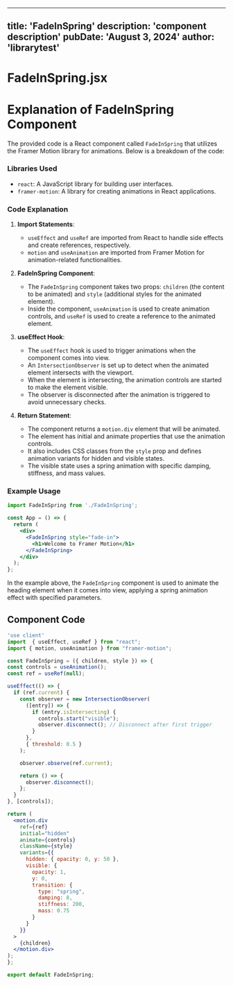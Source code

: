 ---
  title: 'FadeInSpring'
  description: 'component description'
  pubDate: 'August 3, 2024'
  author: 'librarytest'
  ---
  
  
  
  # FadeInSpring.jsx
  # Explanation of FadeInSpring Component

The provided code is a React component called `FadeInSpring` that utilizes the Framer Motion library for animations. Below is a breakdown of the code:

### Libraries Used
- `react`: A JavaScript library for building user interfaces.
- `framer-motion`: A library for creating animations in React applications.

### Code Explanation
1. **Import Statements**:
   - `useEffect` and `useRef` are imported from React to handle side effects and create references, respectively.
   - `motion` and `useAnimation` are imported from Framer Motion for animation-related functionalities.

2. **FadeInSpring Component**:
   - The `FadeInSpring` component takes two props: `children` (the content to be animated) and `style` (additional styles for the animated element).
   - Inside the component, `useAnimation` is used to create animation controls, and `useRef` is used to create a reference to the animated element.

3. **useEffect Hook**:
   - The `useEffect` hook is used to trigger animations when the component comes into view.
   - An `IntersectionObserver` is set up to detect when the animated element intersects with the viewport.
   - When the element is intersecting, the animation controls are started to make the element visible.
   - The observer is disconnected after the animation is triggered to avoid unnecessary checks.

4. **Return Statement**:
   - The component returns a `motion.div` element that will be animated.
   - The element has initial and animate properties that use the animation controls.
   - It also includes CSS classes from the `style` prop and defines animation variants for hidden and visible states.
   - The visible state uses a spring animation with specific damping, stiffness, and mass values.

### Example Usage
```jsx
import FadeInSpring from './FadeInSpring';

const App = () => {
  return (
    <div>
      <FadeInSpring style="fade-in">
        <h1>Welcome to Framer Motion</h1>
      </FadeInSpring>
    </div>
  );
};
```

In the example above, the `FadeInSpring` component is used to animate the heading element when it comes into view, applying a spring animation effect with specified parameters.
  
  ## Component Code
  ```jsx
  'use client'
import  { useEffect, useRef } from "react";
import { motion, useAnimation } from "framer-motion";

const FadeInSpring = ({ children, style }) => {
  const controls = useAnimation();
  const ref = useRef(null);

  useEffect(() => {
    if (ref.current) {
      const observer = new IntersectionObserver(
        ([entry]) => {
          if (entry.isIntersecting) {
            controls.start("visible");
            observer.disconnect(); // Disconnect after first trigger
          }
        },
        { threshold: 0.5 }
      );

      observer.observe(ref.current);

      return () => {
        observer.disconnect();
      };
    }
  }, [controls]);

  return (
    <motion.div
      ref={ref}
      initial="hidden"
      animate={controls}
      className={style}
      variants={{
        hidden: { opacity: 0, y: 50 },
        visible: {
          opacity: 1,
          y: 0,
          transition: {
            type: "spring",
            damping: 8,
            stiffness: 200,
            mass: 0.75
          }
        }
      }}
    >
      {children}
    </motion.div>
  );
};

export default FadeInSpring;
  ```
  